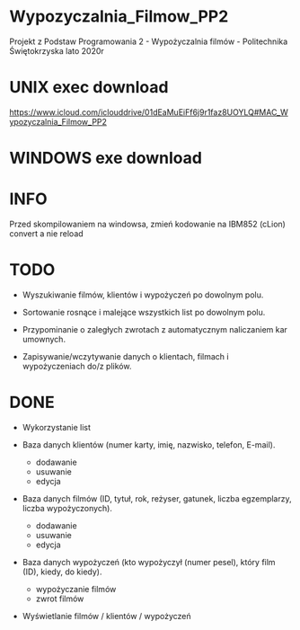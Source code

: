 # Wypozyczalnia_Filmow_PP2
Projekt z Podstaw Programowania 2 - Wypożyczalnia filmów - Politechnika Świętokrzyska lato 2020r
# UNIX exec download
https://www.icloud.com/iclouddrive/01dEaMuEiFf6j9r1faz8UOYLQ#MAC_Wypozyczalnia_Filmow_PP2
# WINDOWS exe download

# INFO
Przed skompilowaniem na windowsa, zmień kodowanie na IBM852
(cLion) convert a nie reload
# TODO
- Wyszukiwanie filmów, klientów i wypożyczeń po dowolnym polu.

- Sortowanie rosnące i malejące wszystkich list po dowolnym polu.

- Przypominanie o zaległych zwrotach z automatycznym naliczaniem kar umownych.

- Zapisywanie/wczytywanie danych o klientach, filmach i wypożyczeniach do/z plików.
# DONE
- Wykorzystanie list

- Baza danych klientów (numer karty, imię, nazwisko, telefon, E-mail).
    - dodawanie
    - usuwanie
    - edycja

- Baza danych filmów (ID, tytuł, rok, reżyser, gatunek, liczba egzemplarzy, liczba wypożyczonych).
    - dodawanie
    - usuwanie
    - edycja

- Baza danych wypożyczeń (kto wypożyczył (numer pesel), który film (ID), kiedy, do kiedy).
    - wypożyczanie filmów
    - zwrot filmów

- Wyświetlanie filmów / klientów / wypożyczeń
